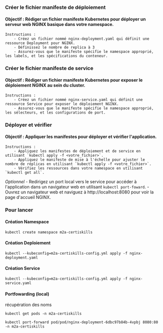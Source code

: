 ### Créer le fichier manifeste de déploiement

#### Objectif : Rédiger un fichier manifeste Kubernetes pour déployer un serveur web NGINX basique dans votre namespace.
    Instructions :
        - Créez un fichier nommé nginx-deployment.yaml qui définit une ressource Deployment pour NGINX.
        - Définissez le nombre de replica à 3
        - Assurez-vous que le manifeste spécifie le namespace approprié, les labels, et les spécifications du conteneur.

### Créer le fichier manifeste de service

#### Objectif : Rédiger un fichier manifeste Kubernetes pour exposer le déploiement NGINX au sein du cluster.
    Instructions :
        - Créez un fichier nommé nginx-service.yaml qui définit une ressource Service pour exposer le déploiement NGINX.
        - Assurez-vous que le manifeste spécifie le namespace approprié, les sélecteurs, et les configurations de port.

### Déployer et vérifier

#### Objectif : Appliquer les manifestes pour déployer et vérifier l'application.
    Instructions :
        - Appliquez les manifestes de déploiement et de service en utilisant `kubectl apply -f <votre_fichier>`.
        - Appliquez le manifeste de mise à l'échelle pour ajuster le nombre de réplicas en utilisant `kubectl apply -f <votre_fichier>`.
        - Vérifiez les ressources dans votre namespace en utilisant `kubectl get all`.
*Optionnel*
        - Redirigez un port local vers le service pour accéder à l'application dans un navigateur web en utilisant `kubectl port-foward`.
        - Ouvrez un navigateur web et naviguez à http://localhost:8080 pour voir la page d'accueil NGINX.


### Pour lancer
#### Création Namespace
```shell
kubectl create namespace m2a-certiskills 
```
#### Création Deploiement 
```shell
kubectl --kubeconfig=m2a-certiskills-config.yml apply -f nginx-deployment.yaml
```
#### Création Service 
```shell
kubectl --kubeconfig=m2a-certiskills-config.yml apply -f nginx-service.yaml
```

#### Portfowarding (local)
récupération des noms
```shell
kubectl get pods -n m2a-certiskills
```

```shell
kubectl port-forward pod/pod/nginx-deployment-6dbc97b84b-4vpbj 8080:80 -n m2a-certiskills
```
